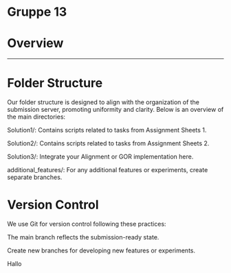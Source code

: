 # Gruppe 13

# Overview
-------

# Folder Structure
Our folder structure is designed to align with the organization of the submission server, promoting uniformity and clarity. Below is an overview of the main directories:

Solution1/: Contains scripts related to tasks from Assignment Sheets 1.

Solution2/: Contains scripts related to tasks from Assignment Sheets 2.

Solution3/: Integrate your Alignment or GOR implementation here.

additional_features/: For any additional features or experiments, create separate branches.


# Version Control
We use Git for version control following these practices:

The main branch reflects the submission-ready state.

Create new branches for developing new features or experiments.

Hallo
